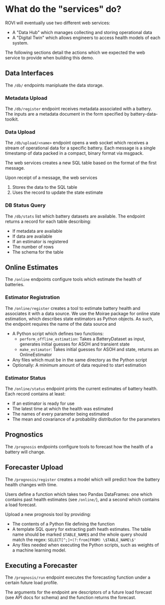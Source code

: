 # What do the "services" do?

ROVI will eventually use two different web services:

- A "Data Hub" which manages collecting and storing operational data
- A "Digital Twin" which allows engineers to access health models of each system.

The following sections detail the actions which we expected the web service to provide when building this demo.

## Data Interfaces

The `/db/` endpoints manipluate the data storage. 

### Metadata Upload

The `/db/register` endpoint receives metadata associated with a battery.
The inputs are a metadata document in the form specified by battery-data-toolkit.

### Data Upload

The `/db/upload/<name>` endpoint opens a web socket which receives a stream of operational data
for a specific battery.
Each message is a single timestamp of data packed in a compact, binary format via msgpack.

The web services creates a new SQL table based on the format of the first message.

Upon receipt of a message, the web services

1. Stores the data to the SQL table
2. Uses the record to update the state estimate

### DB Status Query

The `/db/stats` list which battery datasets are available.
The endpoint returns a record for each table describing:

- If metadata are available
- If data are available
- If an estimator is registered
- The number of rows
- The schema for the table

## Online Estimates

The `/online` endpoints configure tools which estimate the health of batteries.

### Estimator Registration

The `/online/register` creates a tool to estimate battery health and associates it with a data source.
We use the Moirae package for online state estimation, which describes state estimators as Python objects.
As such, the endpoint requires the name of the data source and

- A Python script which defines two functions:
  - `perform_offline_estimation`: Takes a BatteryDataset as input, generates initial guesses for ASOH and transient state
  - `make_estimator`: Takes initial guesses for ASOH and state, returns an OnlineEstimator
- Any files which must be in the same directory as the Python script
- Optionally: A minimum amount of data required to start estimation

### Estimator Status

The `/online/status` endpoint prints the current estimates of battery health.
Each record contains at least:

- If an estimator is ready for use
- The latest time at which the health was estimated
- The names of every parameter being estimated
- The mean and covariance of a probability distribution for the parameters

## Prognostics

The `/prognosis` endpoints configure tools to forecast how the health of a battery will change.

## Forecaster Upload

The `/prognosis/register` creates a model which will predict how the battery health changes with time.

Users define a function which takes two Pandas DataFrames: one which contains past health estimates (see `/online/`),
and a second which contains a load forecast.

Upload a new prognosis tool by providing:

- The contents of a Python file defining the function
- A template SQL query for extracting path heath estimates. The table name should be marked `$TABLE_NAME$` and
  the whole query should match the regex: `SELECT[^;]+(?:from|FROM) \$TABLE_NAME\$'`
- Any files needed when executing the Python scripts, such as weights of a machine learning model.

## Executing a Forecaster

The `/prognosis/run` endpoint executes the forecasting function under a certain future load profile.

The arguments for the endpoint are descriptors of a future load forecast (see API docs for schema)
and the function returns the forecast.